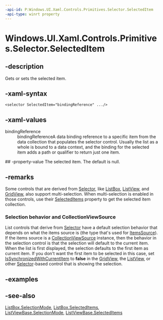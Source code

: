 ```yaml
---
-api-id: P:Windows.UI.Xaml.Controls.Primitives.Selector.SelectedItem
-api-type: winrt property
---
```


<!-- Property syntax
public object SelectedItem { get;  set; }
-->

# Windows.UI.Xaml.Controls.Primitives.Selector.SelectedItem

## -description
Gets or sets the selected item.



## -xaml-syntax
```xaml
<selector SelectedItem="bindingReference" .../>
```


## -xaml-values
<dl><dt>bindingReference</dt><dd>bindingReferenceA data binding reference to a specific item from the data collection that populates the selector control. Usually the list as a whole is bound to a data context, and the binding for the selected item adds a path or qualifier to return just one item.</dd>
</dl>
## -property-value
The selected item. The default is null.

## -remarks
Some controls that are derived from [Selector](selector.md), like [ListBox](../windows.ui.xaml.controls/listbox.md), [ListView](../windows.ui.xaml.controls/listview.md), and [GridView](../windows.ui.xaml.controls/gridview.md), also support multi-selection. When multi-selection is enabled in those controls, use their [SelectedItems](../windows.ui.xaml.controls/listviewbase_selecteditems.md) property to get the selected item collection.

### Selection behavior and CollectionViewSource

List controls that derive from [Selector](selector.md) have a default selection behavior that depends on what the items source is (the type that's used for [ItemsSource](../windows.ui.xaml.controls/itemscontrol_itemssource.md)). If the items source is a [CollectionViewSource](../windows.ui.xaml.data/collectionviewsource.md) instance, then the behavior in the selection control is that the selection will default to the current item. When the list is first displayed, the selection defaults to the first item as current item. If you don't want the first item to be selected in this case, set [IsSynchronizedWithCurrentItem](selector_issynchronizedwithcurrentitem.md) to **false** in the [GridView](../windows.ui.xaml.controls/gridview.md), the [ListView](../windows.ui.xaml.controls/listview.md), or other [Selector](selector.md)-based control that is showing the selection.

## -examples

## -see-also
[ListBox.SelectionMode](../windows.ui.xaml.controls/listbox_selectionmode.md), [ListBox.SelectedItems](../windows.ui.xaml.controls/listbox_selecteditems.md), [ListViewBase.SelectionMode](../windows.ui.xaml.controls/listviewbase_selectionmode.md), [ListViewBase.SelectedItems](../windows.ui.xaml.controls/listviewbase_selecteditems.md)
